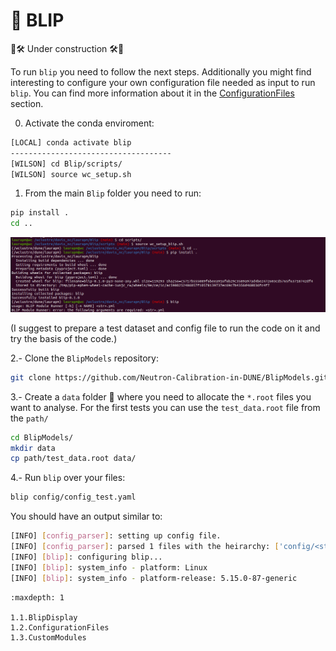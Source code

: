 # 🚀 **BLIP**

🚧🛠️ Under construction 🛠️🚧

To run ```blip``` you need to follow the next steps. Additionally you might find interesting to configure your own configuration file needed as input to run ```blip```. You can find more information about it in the [ConfigurationFiles](1.2.ConfigurationFiles.md) section.

0. Activate the conda enviroment:

```bash
[LOCAL] conda activate blip
------------------------------------
[WILSON] cd Blip/scripts/
[WILSON] source wc_setup.sh
```

1. From the main ```Blip``` folder you need to run:

```bash
pip install .
cd ..
```

<img src="_static/blip_init.png">


(I suggest to prepare a test dataset and config file to run the code on it and try the basis of the code.)

2.- Clone the ```BlipModels``` repository:

```bash
git clone https://github.com/Neutron-Calibration-in-DUNE/BlipModels.git
```

3.- Create a ```data``` folder 📂 where you need to allocate the ```*.root``` files you want to analyse. For the first tests you can use the ```test_data.root``` file from the ```path/```

```bash
cd BlipModels/
mkdir data
cp path/test_data.root data/
```

4.- Run ```blip``` over your files:

```bash 
blip config/config_test.yaml
```

You should have an output similar to:
```bash
[INFO] [config_parser]: setting up config file.
[INFO] [config_parser]: parsed 1 files with the heirarchy: ['config/<str>.yaml'].
[INFO] [blip]: configuring blip...
[INFO] [blip]: system_info - platform: Linux
[INFO] [blip]: system_info - platform-release: 5.15.0-87-generic
```

```{toctree}
:maxdepth: 1

1.1.BlipDisplay
1.2.ConfigurationFiles
1.3.CustomModules
```